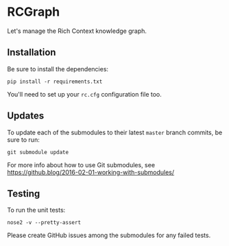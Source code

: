 # RCGraph

Let's manage the Rich Context knowledge graph.


## Installation

Be sure to install the dependencies:

```
pip install -r requirements.txt
```

You'll need to set up your `rc.cfg` configuration file too.


## Updates

To update each of the submodules to their latest `master` branch
commits, be sure to run:

```
git submodule update
```

For more info about how to use Git submodules, see
<https://github.blog/2016-02-01-working-with-submodules/> 


## Testing

To run the unit tests:

```
nose2 -v --pretty-assert
```

Please create GitHub issues among the submodules for any failed tests.
